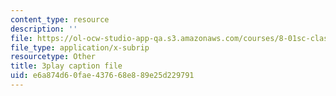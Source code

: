 ```yaml
---
content_type: resource
description: ''
file: https://ol-ocw-studio-app-qa.s3.amazonaws.com/courses/8-01sc-classical-mechanics-fall-2016/e6a874d60fae437668e889e25d229791_2tSUT6HDeaw.srt
file_type: application/x-subrip
resourcetype: Other
title: 3play caption file
uid: e6a874d6-0fae-4376-68e8-89e25d229791
---
```

